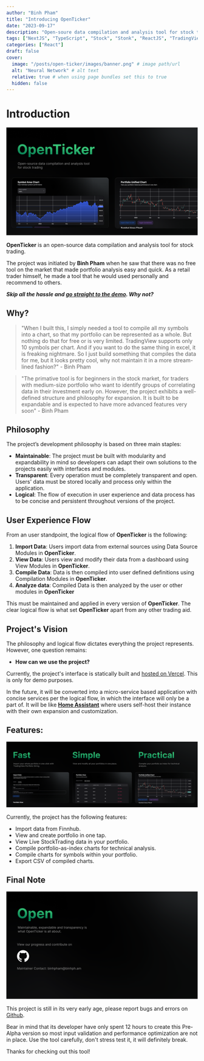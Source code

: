 ```yaml
---
author: "Binh Pham"
title: "Introducing OpenTicker"
date: "2023-09-17"
description: "Open-soure data compilation and analysis tool for stock trading"
tags: ["NextJS", "TypeScript", "Stock", "Stonk", "ReactJS", "TradingView"]
categories: ["React"]
draft: false
cover:
  image: "/posts/open-ticker/images/banner.png" # image path/url
  alt: "Neural Network" # alt text
  relative: true # when using page bundles set this to true
  hidden: false
---
```


# Introduction

![OpenTicker](./images/banner.png)

**OpenTicker** is an open-source data compilation and analysis tool for stock trading.

The project was initiated by **Binh Pham** when he saw that there was no free tool on the market that made portfolio analysis easy and quick. As a retail trader himself, he made a tool that he would used personally and recommend to others.

**_Skip all the hassle and [go straight to the demo](https://open-ticker.vercel.app/). Why not?_**

## Why?

> "When I built this, I simply needed a tool to compile all my symbols into a chart, so that my portfolio can be represented as a whole. But nothing do that for free or is very limited.
> TradingView supports only 10 symbols per chart. And if you want to do the same thing in excel, it is freaking nightmare.
> So I just build something that compiles the data for me, but it looks pretty cool, why not maintain it in a more stream-lined fashion?" - Binh Pham

> "The primative tool is for beginners in the stock market, for traders with medium-size portfolio who want to identify groups of correlating data in their investment early on.
> However, the project exhibits a well-defined structure and philosophy for expansion. It is built to be expandable and is expected to have more advanced features very soon" - Binh Pham

## Philosophy

The project’s development philosophy is based on three main staples:

- **Maintainable**: The project must be built with modularity and expandability in mind so developers can adapt their own solutions to the projects easily with interfaces and modules.
- **Transparent**: Every operation must be completely transparent and open. Users' data must be stored locally and process only within the application.
- **Logical**: The flow of execution in user experience and data process has to be concise and persistent throughout versions of the project.

## User Experience Flow

From an user standpoint, the logical flow of **OpenTicker** is the following:

1. **Import Data**: Users import data from external sources using Data Source Modules in **OpenTicker**.
2. **View Data**: Users view and modify their data from a dashboard using View Modules in **OpenTicker**.
3. **Compile Data**: Data is then compiled into user defined definitions using Compilation Modules in **OpenTicker**.
4. **Analyze data**: Compiled Data is then analyzed by the user or other modules in **OpenTicker**

This must be maintained and applied in every version of **OpenTicker**. The clear logical flow is what set **OpenTicker** apart from any other trading aid.

## Project's Vision

The philosophy and logical flow dictates everything the project represents. However, one question remains:

- **How can we use the project?**

Currently, the project's interface is statically built and [hosted on Vercel](https://open-ticker.vercel.app/). This is only for demo purposes.

In the future, it will be converted into a micro-service based application with concise services per the logical flow, in which the interface will only be a part of. It will be like [**Home Assistant**](https://www.home-assistant.io/) where users self-host their instance with their own expansion and customization.

## Features:

![OpenTicker-1](./images/Features.png)

Currently, the project has the following features:

- Import data from Finnhub.
- View and create portfolio in one tap.
- View Live StockTrading data in your portfolio.
- Compile portfolio-as-index charts for technical analysis.
- Compile charts for symbols within your portfolio.
- Export CSV of compiled charts.

## Final Note

![Github](./images/Github.png)

This project is still in its very early age, please report bugs and errors on [Github](https://github.com/pham-tuan-binh/open-ticker).

Bear in mind that its developer have only spent 12 hours to create this Pre-Alpha version so most input validation and performance optimization are not in place. Use the tool carefully, don't stress test it, it will definitely break.

Thanks for checking out this tool!
